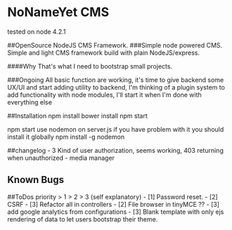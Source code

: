 # NoNameYet CMS
tested on node 4.2.1

##OpenSource NodeJS CMS Framework.
###Simple node powered CMS.
Simple and light CMS framework build with plain NodeJS/express.

####Why
That's what I need to bootstrap small projects.

###Ongoing
All basic function are working, it's time to give backend some UX/UI and start adding utility to backend, I'm thinking of a plugin system to add functionality with node modules, I'll start it when I'm done with everything else

##Installation
	npm install
	bower install
	npm start

npm start use nodemon on server.js if you have problem with it you should install it globally
	npm install -g nodemon

##changelog
	- 3 Kind of user authorization, seems working, 403 returning when unauthorized
	- media manager

## Known Bugs

##ToDos
	priority > 1 > 2 > 3 (self explanatory)
	- [1] Password reset.
	- [2] CSRF
	- [3] Refactor all in controllers
	- [2] File browser in tinyMCE ??
	- [3] add google analytics from configurations
	- [3] Blank template with only ejs rendering of data to let users bootstrap their theme.